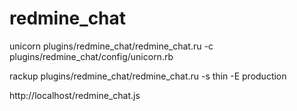 # redmine_chat

unicorn plugins/redmine_chat/redmine_chat.ru -c plugins/redmine_chat/config/unicorn.rb

rackup plugins/redmine_chat/redmine_chat.ru -s thin -E production


http://localhost/redmine_chat.js
